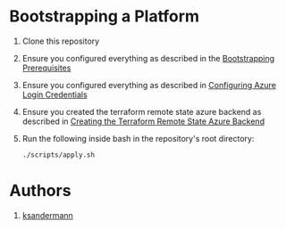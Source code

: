 # Bootstrapping a Platform

1. Clone this repository

1. Ensure you configured everything as described in the [Bootstrapping Prerequisites](./prerequisites.md)

1. Ensure you configured everything as described in [Configuring Azure Login Credentials](./credentials.md)

1. Ensure you created the terraform remote state azure backend as described in [Creating the Terraform Remote State Azure Backend](./azure_backend.md)

1. Run the following inside bash in the repository's root directory:
    ```bash
    ./scripts/apply.sh
    ```

# Authors
1. [ksandermann](https://github.com/ksandermann)

